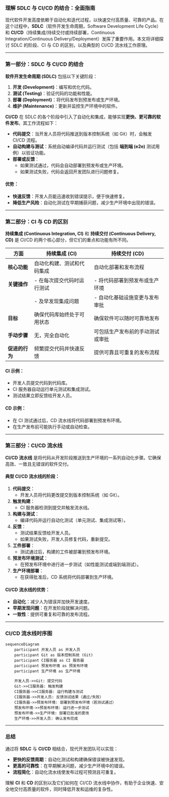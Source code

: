 ### **理解 SDLC 与 CI/CD 的结合：全面指南**

现代软件开发高度依赖于自动化和迭代过程，以快速交付高质量、可靠的产品。在这个过程中，**SDLC**（软件开发生命周期，Software Development Life Cycle）和 **CI/CD**（持续集成/持续交付或持续部署，Continuous Integration/Continuous Delivery/Deployment）发挥了重要作用。本文将详细探讨 SDLC 的阶段、CI 与 CD 的区别，以及典型的 CI/CD 流水线工作原理。

---

### **第一部分：SDLC 与 CI/CD 的结合**

**软件开发生命周期 (SDLC)** 包括以下关键阶段：
1. **开发 (Development)**：编写和优化代码。
2. **测试 (Testing)**：验证代码的功能和性能。
3. **部署 (Deployment)**：将代码发布到预发布或生产环境。
4. **维护 (Maintenance)**：更新并监控生产环境中的软件。

**CI/CD** 在 SDLC 的各个阶段中引入了自动化和集成，能够实现**更快、更可靠的软件发布**。其工作流程如下：

- **代码提交**：当开发人员将代码推送到版本控制系统（如 Git）时，会触发 CI/CD 流程。
- **自动构建与测试**：系统自动编译代码并运行测试（包括 **端到端 (e2e)** 测试用例）以验证功能。
- **部署或反馈**：  
  - 如果测试通过，代码会自动部署到预发布或生产环境。  
  - 如果测试失败，代码会返回开发团队进行问题修复。

#### **优势**：
- **快速反馈**：开发人员能迅速收到错误提示，便于快速修复。
- **降低生产风险**：自动化测试在早期捕获问题，减少生产环境中出现的错误。

---

### **第二部分：CI 与 CD 的区别**

**持续集成 (Continuous Integration, CI)** 和 **持续交付 (Continuous Delivery, CD)** 是 CI/CD 的两个核心部分，但它们的重点和功能有所不同。

| **方面**            | **持续集成 (CI)**                                      | **持续交付 (CD)**                                      |
|---------------------|-------------------------------------------------------|-------------------------------------------------------|
| **核心功能**        | 自动化构建、测试和代码集成                              | 自动化部署和发布流程                                  |
| **关键操作**        | - 在每次提交代码时运行测试                              | - 将代码部署到预发布或生产环境                        |
|                     | - 及早发现集成问题                                     | - 自动化基础设施变更与发布审批                        |
| **目标**            | 确保代码库始终处于可用状态                              | 确保软件可以随时可靠地发布                            |
| **手动步骤**        | 无，完全自动化                                         | 可包括生产发布前的手动测试或审批                      |
| **促进的行为**      | 频繁提交代码并快速反馈                                  | 提供可靠且可重复的发布流程                            |

#### **CI 示例**：
- 开发人员提交代码到代码库。
- CI 服务器自动运行单元测试和集成测试。
- 测试结果立即反馈给开发人员。

#### **CD 示例**：
- 在 CI 测试通过后，CD 流水线将代码部署到预发布环境。
- 在生产发布前可能执行手动或自动检查。

---

### **第三部分：CI/CD 流水线**

**CI/CD 流水线** 是将代码从开发阶段推送到生产环境的一系列自动化步骤。它确保高效、一致且无错误的软件交付。

#### **典型 CI/CD 流水线的阶段**：
1. **代码提交**：  
   - 开发人员将代码更改提交到版本控制系统（如 Git）。
2. **触发构建**：  
   - CI 服务器检测到提交并触发流水线。
3. **构建与测试**：  
   - 编译代码并运行自动化测试（单元测试、集成测试等）。
4. **反馈**：  
   - 测试结果反馈给开发人员。
   - 如果测试失败，开发人员修复代码，重新提交。
5. **工件部署**：  
   - 测试通过后，构建的工件被部署到预发布环境。
6. **预发布环境测试**：  
   - 在预发布环境中进行进一步测试（如性能测试或端到端测试）。
7. **生产环境部署**：  
   - 在获得批准后，CD 系统将代码部署到生产环境。

#### **CI/CD 流水线的优势**：
- **自动化**：减少人为错误并加快开发速度。
- **早期发现问题**：在开发阶段就解决问题。
- **一致性**：提供可重复和可靠的发布流程。

---

### **CI/CD 流水线时序图**

```mermaid
sequenceDiagram
    participant 开发人员 as 开发人员
    participant Git as 版本控制系统 (Git)
    participant CI服务器 as CI 服务器
    participant 预发布环境 as 预发布环境
    participant 生产环境 as 生产环境

    开发人员->>Git: 提交代码
    Git->>CI服务器: 触发构建
    CI服务器->>CI服务器: 运行构建与测试
    CI服务器->>开发人员: 反馈测试结果（通过/失败）
    CI服务器->>预发布环境: 部署到预发布环境（若测试通过）
    预发布环境->>预发布环境: 运行进一步测试
    预发布环境->>生产环境: 部署已批准的更改
    生产环境->>开发人员: 确认发布完成
```

---

### **总结**

通过将 **SDLC** 与 **CI/CD** 相结合，现代开发团队可以实现：
- **更快的反馈周期**：自动化测试和构建确保错误被快速发现。
- **更高的可靠性**：在早期解决问题，减少生产环境中的错误。
- **流程简化**：自动化流水线使发布过程可预测且可重复。

理解 **CI** 和 **CD** 的区别以及它们如何在 CI/CD 流水线中协作，有助于企业快速、安全地交付高质量的软件，同时降低开发和运维的复杂性。
